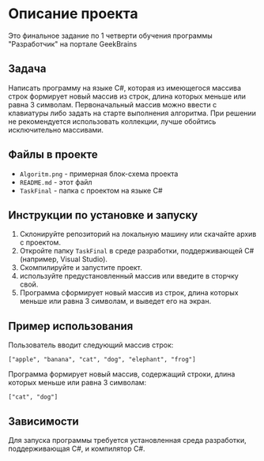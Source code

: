 # Описание проекта
Это финальное задание по 1 четверти обучения программы "Разработчик" на портале GeekBrains
## Задача

Написать программу на языке C#, которая из имеющегося массива строк формирует новый массив из строк, длина которых меньше или равна 3 символам. Первоначальный массив можно ввести с клавиатуры либо задать на старте выполнения алгоритма. При решении не рекомендуется использовать коллекции, лучше обойтись исключительно массивами.

## Файлы в проекте

- `Algoritm.png` - примерная блок-схема проекта
- `README.md` - этот файл
- `TaskFinal` - папка с проектом на языке C#

## Инструкции по установке и запуску

1. Склонируйте репозиторий на локальную машину или скачайте архив с проектом.
2. Откройте папку `TaskFinal` в среде разработки, поддерживающей C# (например, Visual Studio).
3. Скомпилируйте и запустите проект.
4. используйте предустановленный массив или введите в сторчку свой.
5. Программа сформирует новый массив из строк, длина которых меньше или равна 3 символам, и выведет его на экран.

## Пример использования

Пользователь вводит следующий массив строк:

```
["apple", "banana", "cat", "dog", "elephant", "frog"]
```

Программа формирует новый массив, содержащий строки, длина которых меньше или равна 3 символам:

```
["cat", "dog"]
```

## Зависимости

Для запуска программы требуется установленная среда разработки, поддерживающая C#, и компилятор C#.